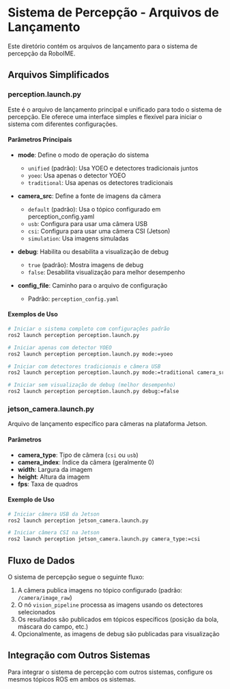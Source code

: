 # Sistema de Percepção - Arquivos de Lançamento

Este diretório contém os arquivos de lançamento para o sistema de percepção da RoboIME.

## Arquivos Simplificados

### perception.launch.py

Este é o arquivo de lançamento principal e unificado para todo o sistema de percepção. Ele oferece uma interface simples e flexível para iniciar o sistema com diferentes configurações.

#### Parâmetros Principais

- **mode**: Define o modo de operação do sistema
  - `unified` (padrão): Usa YOEO e detectores tradicionais juntos
  - `yoeo`: Usa apenas o detector YOEO
  - `traditional`: Usa apenas os detectores tradicionais

- **camera_src**: Define a fonte de imagens da câmera
  - `default` (padrão): Usa o tópico configurado em perception_config.yaml
  - `usb`: Configura para usar uma câmera USB
  - `csi`: Configura para usar uma câmera CSI (Jetson)
  - `simulation`: Usa imagens simuladas

- **debug**: Habilita ou desabilita a visualização de debug
  - `true` (padrão): Mostra imagens de debug
  - `false`: Desabilita visualização para melhor desempenho

- **config_file**: Caminho para o arquivo de configuração
  - Padrão: `perception_config.yaml`

#### Exemplos de Uso

```bash
# Iniciar o sistema completo com configurações padrão
ros2 launch perception perception.launch.py

# Iniciar apenas com detector YOEO
ros2 launch perception perception.launch.py mode:=yoeo

# Iniciar com detectores tradicionais e câmera USB
ros2 launch perception perception.launch.py mode:=traditional camera_src:=usb

# Iniciar sem visualização de debug (melhor desempenho)
ros2 launch perception perception.launch.py debug:=false
```

### jetson_camera.launch.py

Arquivo de lançamento específico para câmeras na plataforma Jetson.

#### Parâmetros

- **camera_type**: Tipo de câmera (`csi` ou `usb`)
- **camera_index**: Índice da câmera (geralmente 0)
- **width**: Largura da imagem
- **height**: Altura da imagem
- **fps**: Taxa de quadros

#### Exemplo de Uso

```bash
# Iniciar câmera USB da Jetson
ros2 launch perception jetson_camera.launch.py

# Iniciar câmera CSI na Jetson
ros2 launch perception jetson_camera.launch.py camera_type:=csi
```

## Fluxo de Dados

O sistema de percepção segue o seguinte fluxo:

1. A câmera publica imagens no tópico configurado (padrão: `/camera/image_raw`)
2. O nó `vision_pipeline` processa as imagens usando os detectores selecionados
3. Os resultados são publicados em tópicos específicos (posição da bola, máscara do campo, etc.)
4. Opcionalmente, as imagens de debug são publicadas para visualização

## Integração com Outros Sistemas

Para integrar o sistema de percepção com outros sistemas, configure os mesmos tópicos ROS em ambos os sistemas. 